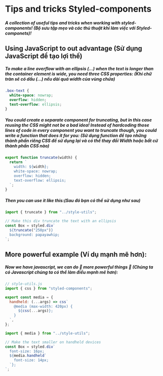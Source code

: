 # Tips and tricks Styled-components

##### A collection of useful tips and tricks when working with styled-components! (Bộ sưu tập mẹo và các thủ thuật khi làm việc với Styled-componets)!

## Using JavaScript to out advantage (Sử dụng JavaScript để tạo lợi thế)

##### To make a line overflow with an ellipsis (…) when the text is longer than the container element is wide, you need three CSS properties: (Khi chữ tràn sẽ có dấu (...) nếu dài quá width của vùng chứa)

```css
.box-text {
  white-space: nowrap;
  overflow: hidden;
  text-overflow: ellipsis;
}
```

##### You could create a separate component for truncating, but in this case reusing the CSS might not be a bad idea! Instead of hardcoding those lines of code in every component you want to truncate though, you could write a function that does it for you: (Sử dụng function để tạo những thành phần riêng CSS để sử dụng lại và có thể thay đổi Width hoặc bất cứ thành phần CSS nào)

```js
export function truncate(width) {
  return `
    width: ${width};
    white-space: nowrap;
    overflow: hidden;
    text-overflow: ellipsis;
  `;
}
```

##### Then you can use it like this:(Sau đó bạn có thể sử dụng như sau)

```js
import { truncate } from "../style-utils";

// Make this div truncate the text with an ellipsis
const Box = styled.div`
  ${truncate("250px")}
  background: papayawhip;
`;
```

## More powerful example (Ví dụ mạnh mẽ hơn):

##### Now we have javascript, we can do 🌟 more powerful things 🌟 (Chúng ta có Javascript chúng ta có thể làm điều mạnh mẽ hơn):

```js
// style-utils.js
import { css } from "styled-components";

export const media = {
  handheld: (...args) => css`
    @media (max-width: 420px) {
      ${css(...args)};
    }
  `,
};
```

```js
import { media } from "../style-utils";

// Make the text smaller on handheld devices
const Box = styled.div`
  font-size: 16px;
  ${media.handheld`
    font-size: 14px;
  `};
`;
```
